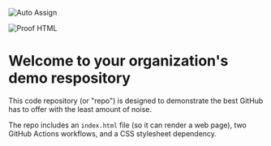 ![Auto Assign](https://github.com/daily-data-prep/demo-repository/actions/workflows/auto-assign.yml/badge.svg)

![Proof HTML](https://github.com/daily-data-prep/demo-repository/actions/workflows/proof-html.yml/badge.svg)

# Welcome to your organization's demo respository
This code repository (or "repo") is designed to demonstrate the best GitHub has to offer with the least amount of noise.

The repo includes an `index.html` file (so it can render a web page), two GitHub Actions workflows, and a CSS stylesheet dependency.
